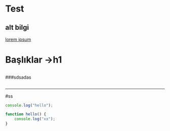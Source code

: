 <!-- <<<<<<< HEAD -->
# Test

## alt bilgi

[lorem ipsum](http://google.com)

# Başlıklar ->h1
##
###sdsadas

![]()

****************
#ss

``` js 
console.log("hello");

function hello() {
    console.log("xx");
}
```

 